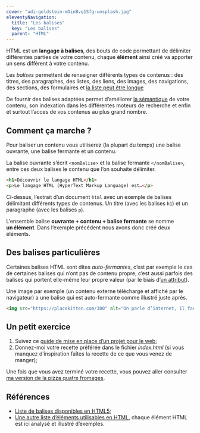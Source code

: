 ```yaml
---
cover: "adi-goldstein-mDinBvq1Sfg-unsplash.jpg"
eleventyNavigation:
  title: "Les balises"
  key: "Les balises"
  parent: "HTML"
---
```


HTML est un **langage à balises**, des bouts de code permettant de délimiter différentes parties de votre contenu, chaque **élément** ainsi créé va apporter un sens différent à votre contenu.

Les *balises* permettent de renseigner différents types de contenus : des titres, des paragraphes, des listes, des liens, des images, des navigations, des sections, des formulaires et [la liste peut être longue](http://html5doctor.com/element-index/)

De fournir des balises adaptées permet d’améliorer [la sémantique](https://fr.wikipedia.org/wiki/HTML_s%C3%A9mantique) de votre contenu, son indexation dans les différentes moteurs de recherche et enfin et surtout l’acces de vos contenus au plus grand nombre.

## Comment ça marche ?

Pour baliser un contenu vous utiliserez (la plupart du temps) une balise ouvrante, une balise fermante et un contenu.

La balise ouvrante s’écrit `<nomBalise>` et la balise fermante `</nomBalise>`, entre ces deux balises le contenu que l’on souhaite délimiter.

``` html
<h1>Découvrir le langage HTML</h1>
<p>Le langage HTML (HyperText Markup Language) est…</p>
```

Ci-dessus, l’extrait d’un document `html` avec un exemple de balises délimitant différents types de contenus. Un titre (avec les balises `h1`) et un paragraphe (avec les balises `p`).

L’ensemble balise **ouvrante + contenu + balise fermante** se nomme **un élément**. Dans l’exemple précédent nous avons donc créé deux éléments.

## Des balises particulières

Certaines balises HTML sont dites *auto-fermantes*, c’est par exemple le cas de certaines balises qui n’ont pas de contenu propre, c’est aussi parfois des balises qui portent elle-même leur propre valeur (par le biais d’[un attribut](../les-attributs)).

Une image par exemple (un contenu externe téléchargé et affiché par le navigateur) a une balise qui est auto-fermante comme illustré juste après.

```html
<img src="https://placekitten.com/300" alt="On parle d’internet, il faut un petit chat">
```



## Un petit exercice

1. Suivez ce [guide de mise en place d’un projet pour le web](../../pratique/nouveau-projet);
2. Donnez-moi votre recette préférée dans le fichier *index.html* (si vous manquez d’inspiration faîtes la recette de ce que vous venez de manger);


Une fois que vous avez terminé votre recette, vous pouvez aller consulter [ma version de la pizza quatre fromages](../recette).

## Références

- [Liste de balises disponibles en HTML5](https://developer.mozilla.org/fr/docs/Web/HTML/Element);
- [Une autre liste d’éléments utilisables en HTML](http://html5doctor.com/element-index/), chaque élément HTML est ici analysé et illustré d’exemples.
